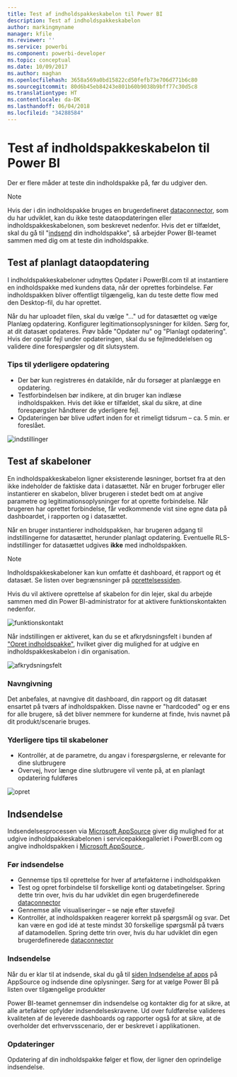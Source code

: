 ```yaml
---
title: Test af indholdspakkeskabelon til Power BI
description: Test af indholdspakkeskabelon
author: markingmyname
manager: kfile
ms.reviewer: ''
ms.service: powerbi
ms.component: powerbi-developer
ms.topic: conceptual
ms.date: 10/09/2017
ms.author: maghan
ms.openlocfilehash: 3658a569a0bd15822cd50fefb73e706d771b6c80
ms.sourcegitcommit: 80d6b45eb84243e801b60b9038b9bff77c30d5c8
ms.translationtype: HT
ms.contentlocale: da-DK
ms.lasthandoff: 06/04/2018
ms.locfileid: "34288584"
---
```

# <a name="testing-template-content-packs-for-power-bi"></a>Test af indholdspakkeskabelon til Power BI
Der er flere måder at teste din indholdspakke på, før du udgiver den.  

> [!NOTE]
> Hvis der i din indholdspakke bruges en brugerdefineret [dataconnector](https://aka.ms/DataConnectors), som du har udviklet, kan du ikke teste dataopdateringen eller indholdspakkeskabelonen, som beskrevet nedenfor. Hvis det er tilfældet, skal du gå til "[indsend](#submission) din indholdspakke", så arbejder Power BI-teamet sammen med dig om at teste din indholdspakke.
> 
> 

## <a name="testing-scheduled-data-refresh"></a>Test af planlagt dataopdatering
I indholdspakkeskabeloner udnyttes Opdater i PowerBI.com til at instantiere en indholdspakke med kundens data, når der oprettes forbindelse. Før indholdspakken bliver offentligt tilgængelig, kan du teste dette flow med den Desktop-fil, du har oprettet.

Når du har uploadet filen, skal du vælge "..." ud for datasættet og vælge Planlæg opdatering. Konfigurer legitimationsoplysninger for kilden. Sørg for, at dit datasæt opdateres. Prøv både "Opdater nu" og "Planlagt opdatering". Hvis der opstår fejl under opdateringen, skal du se fejlmeddelelsen og validere dine forespørgsler og dit slutsystem.

### <a name="additional-refresh-tips"></a>Tips til yderligere opdatering
* Der bør kun registreres én datakilde, når du forsøger at planlægge en opdatering.  
* Testforbindelsen bør indikere, at din bruger kan indlæse indholdspakken. Hvis det ikke er tilfældet, skal du sikre, at dine forespørgsler håndterer de yderligere fejl.  
* Opdateringen bør blive udført inden for et rimeligt tidsrum – ca. 5 min. er foreslået.  

![indstillinger](media/template-content-pack-testing/scheduledrefresh.png)

<a name="templates"></a>

## <a name="testing-templates"></a>Test af skabeloner
En indholdspakkeskabelon ligner eksisterende løsninger, bortset fra at den ikke indeholder de faktiske data i datasættet. Når en bruger forbruger eller instantierer en skabelon, bliver brugeren i stedet bedt om at angive parametre og legitimationsoplysninger for at oprette forbindelse. Når brugeren har oprettet forbindelse, får vedkommende vist sine egne data på dashboardet, i rapporten og i datasættet. 

Når en bruger instantierer indholdspakken, har brugeren adgang til indstillingerne for datasættet, herunder planlagt opdatering. Eventuelle RLS-indstillinger for datasættet udgives **ikke** med indholdspakken.  

> [!NOTE]
> Indholdspakkeskabeloner kan kun omfatte ét dashboard, ét rapport og ét datasæt. Se listen over begrænsninger på [oprettelsessiden](template-content-pack-authoring.md#restrictions). 
> 
> 

Hvis du vil aktivere oprettelse af skabelon for din lejer, skal du arbejde sammen med din Power BI-administrator for at aktivere funktionskontakten nedenfor. 

![funktionskontakt](media/template-content-pack-testing/featureswitch.png)

Når indstillingen er aktiveret, kan du se et afkrydsningsfelt i bunden af ["Opret indholdspakke"](https://app.powerbi.com/groups/me/publish-content/), hvilket giver dig mulighed for at udgive en indholdspakkeskabelon i din organisation. 

![afkrydsningsfelt](media/template-content-pack-testing/checkbox.png)

### <a name="naming"></a>Navngivning
Det anbefales, at navngive dit dashboard, din rapport og dit datasæt ensartet på tværs af indholdspakken. Disse navne er "hardcoded" og er ens for alle brugere, så det bliver nemmere for kunderne at finde, hvis navnet på dit produkt/scenarie bruges.

### <a name="additional-template-tips"></a>Yderligere tips til skabeloner
* Kontrollér, at de parametre, du angav i forespørgslerne, er relevante for dine slutbrugere
* Overvej, hvor længe dine slutbrugere vil vente på, at en planlagt opdatering fuldføres

![opret](media/template-content-pack-testing/createtemplate.png)

<a name="submission"></a>

## <a name="submission"></a>Indsendelse
Indsendelsesprocessen via [Microsoft AppSource](https://appsource.microsoft.com/en-us/partners/list-an-app) giver dig mulighed for at udgive indholdpakkeskabelonen i servicepakkegalleriet i PowerBI.com og angive indholdspakken i [Microsoft AppSource ](http://appsource.microsoft.com).

### <a name="before-submission"></a>Før indsendelse
* Gennemse tips til oprettelse for hver af artefakterne i indholdspakken
* Test og opret forbindelse til forskellige konti og databetingelser. Spring dette trin over, hvis du har udviklet din egen brugerdefinerede [dataconnector](https://aka.ms/DataConnectors)
* Gennemse alle visualiseringer – se nøje efter stavefejl
* Kontrollér, at indholdspakken reagerer korrekt på spørgsmål og svar. Det kan være en god idé at teste mindst 30 forskellige spørgsmål på tværs af datamodellen. Spring dette trin over, hvis du har udviklet din egen brugerdefinerede [dataconnector](https://aka.ms/DataConnectors)

### <a name="submission"></a>Indsendelse
Når du er klar til at indsende, skal du gå til [siden Indsendelse af apps](https://appsource.microsoft.com/en-us/partners/list-an-app) på AppSource og indsende dine oplysninger. Sørg for at vælge Power BI på listen over tilgængelige produkter

Power BI-teamet gennemser din indsendelse og kontakter dig for at sikre, at alle artefakter opfylder indsendelseskravene. Ud over fuldførelse valideres kvaliteten af de leverede dashboards og rapporter også for at sikre, at de overholder det erhvervsscenario, der er beskrevet i applikationen.

### <a name="updates"></a>Opdateringer
Opdatering af din indholdspakke følger et flow, der ligner den oprindelige indsendelse. 

